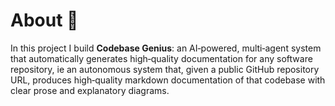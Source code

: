 # About 🤩

In this project I build **Codebase Genius**: an AI‑powered, multi‑agent system 
that automatically generates high‑quality documentation for any software repository, ie an autonomous system that, given a public GitHub repository URL, produces high‑quality markdown documentation of that codebase with clear prose and explanatory diagrams.
